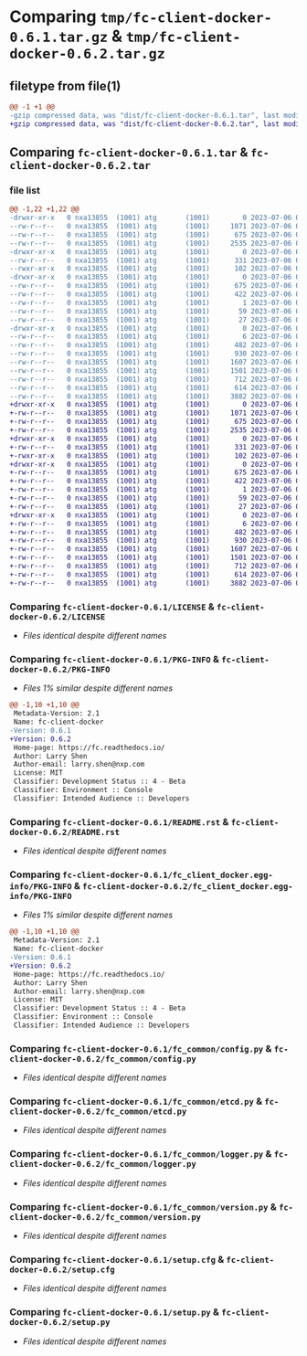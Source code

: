 # Comparing `tmp/fc-client-docker-0.6.1.tar.gz` & `tmp/fc-client-docker-0.6.2.tar.gz`

## filetype from file(1)

```diff
@@ -1 +1 @@
-gzip compressed data, was "dist/fc-client-docker-0.6.1.tar", last modified: Thu Jul  6 05:55:14 2023, max compression
+gzip compressed data, was "dist/fc-client-docker-0.6.2.tar", last modified: Thu Jul  6 08:49:05 2023, max compression
```

## Comparing `fc-client-docker-0.6.1.tar` & `fc-client-docker-0.6.2.tar`

### file list

```diff
@@ -1,22 +1,22 @@
-drwxr-xr-x   0 nxa13855  (1001) atg       (1001)        0 2023-07-06 05:55:14.000000 fc-client-docker-0.6.1/
--rw-r--r--   0 nxa13855  (1001) atg       (1001)     1071 2023-07-06 05:53:39.000000 fc-client-docker-0.6.1/LICENSE
--rw-r--r--   0 nxa13855  (1001) atg       (1001)      675 2023-07-06 05:55:14.000000 fc-client-docker-0.6.1/PKG-INFO
--rw-r--r--   0 nxa13855  (1001) atg       (1001)     2535 2023-07-06 05:53:39.000000 fc-client-docker-0.6.1/README.rst
-drwxr-xr-x   0 nxa13855  (1001) atg       (1001)        0 2023-07-06 05:55:14.000000 fc-client-docker-0.6.1/fc_client_docker/
--rw-r--r--   0 nxa13855  (1001) atg       (1001)      331 2023-07-06 05:53:39.000000 fc-client-docker-0.6.1/fc_client_docker/__init__.py
--rwxr-xr-x   0 nxa13855  (1001) atg       (1001)      102 2023-07-06 05:53:39.000000 fc-client-docker-0.6.1/fc_client_docker/fc_client_docker
-drwxr-xr-x   0 nxa13855  (1001) atg       (1001)        0 2023-07-06 05:55:14.000000 fc-client-docker-0.6.1/fc_client_docker.egg-info/
--rw-r--r--   0 nxa13855  (1001) atg       (1001)      675 2023-07-06 05:55:13.000000 fc-client-docker-0.6.1/fc_client_docker.egg-info/PKG-INFO
--rw-r--r--   0 nxa13855  (1001) atg       (1001)      422 2023-07-06 05:55:14.000000 fc-client-docker-0.6.1/fc_client_docker.egg-info/SOURCES.txt
--rw-r--r--   0 nxa13855  (1001) atg       (1001)        1 2023-07-06 05:55:13.000000 fc-client-docker-0.6.1/fc_client_docker.egg-info/dependency_links.txt
--rw-r--r--   0 nxa13855  (1001) atg       (1001)       59 2023-07-06 05:55:13.000000 fc-client-docker-0.6.1/fc_client_docker.egg-info/entry_points.txt
--rw-r--r--   0 nxa13855  (1001) atg       (1001)       27 2023-07-06 05:55:13.000000 fc-client-docker-0.6.1/fc_client_docker.egg-info/top_level.txt
-drwxr-xr-x   0 nxa13855  (1001) atg       (1001)        0 2023-07-06 05:55:14.000000 fc-client-docker-0.6.1/fc_common/
--rw-r--r--   0 nxa13855  (1001) atg       (1001)        6 2023-07-06 05:53:39.000000 fc-client-docker-0.6.1/fc_common/VERSION
--rw-r--r--   0 nxa13855  (1001) atg       (1001)      482 2023-07-06 05:53:39.000000 fc-client-docker-0.6.1/fc_common/__init__.py
--rw-r--r--   0 nxa13855  (1001) atg       (1001)      930 2023-07-06 05:53:39.000000 fc-client-docker-0.6.1/fc_common/config.py
--rw-r--r--   0 nxa13855  (1001) atg       (1001)     1607 2023-07-06 05:53:39.000000 fc-client-docker-0.6.1/fc_common/etcd.py
--rw-r--r--   0 nxa13855  (1001) atg       (1001)     1501 2023-07-06 05:53:39.000000 fc-client-docker-0.6.1/fc_common/logger.py
--rw-r--r--   0 nxa13855  (1001) atg       (1001)      712 2023-07-06 05:53:39.000000 fc-client-docker-0.6.1/fc_common/version.py
--rw-r--r--   0 nxa13855  (1001) atg       (1001)      614 2023-07-06 05:55:14.000000 fc-client-docker-0.6.1/setup.cfg
--rw-r--r--   0 nxa13855  (1001) atg       (1001)     3882 2023-07-06 05:53:39.000000 fc-client-docker-0.6.1/setup.py
+drwxr-xr-x   0 nxa13855  (1001) atg       (1001)        0 2023-07-06 08:49:05.000000 fc-client-docker-0.6.2/
+-rw-r--r--   0 nxa13855  (1001) atg       (1001)     1071 2023-07-06 08:48:52.000000 fc-client-docker-0.6.2/LICENSE
+-rw-r--r--   0 nxa13855  (1001) atg       (1001)      675 2023-07-06 08:49:05.000000 fc-client-docker-0.6.2/PKG-INFO
+-rw-r--r--   0 nxa13855  (1001) atg       (1001)     2535 2023-07-06 08:48:52.000000 fc-client-docker-0.6.2/README.rst
+drwxr-xr-x   0 nxa13855  (1001) atg       (1001)        0 2023-07-06 08:49:05.000000 fc-client-docker-0.6.2/fc_client_docker/
+-rw-r--r--   0 nxa13855  (1001) atg       (1001)      331 2023-07-06 08:48:52.000000 fc-client-docker-0.6.2/fc_client_docker/__init__.py
+-rwxr-xr-x   0 nxa13855  (1001) atg       (1001)      102 2023-07-06 08:48:52.000000 fc-client-docker-0.6.2/fc_client_docker/fc_client_docker
+drwxr-xr-x   0 nxa13855  (1001) atg       (1001)        0 2023-07-06 08:49:05.000000 fc-client-docker-0.6.2/fc_client_docker.egg-info/
+-rw-r--r--   0 nxa13855  (1001) atg       (1001)      675 2023-07-06 08:49:05.000000 fc-client-docker-0.6.2/fc_client_docker.egg-info/PKG-INFO
+-rw-r--r--   0 nxa13855  (1001) atg       (1001)      422 2023-07-06 08:49:05.000000 fc-client-docker-0.6.2/fc_client_docker.egg-info/SOURCES.txt
+-rw-r--r--   0 nxa13855  (1001) atg       (1001)        1 2023-07-06 08:49:05.000000 fc-client-docker-0.6.2/fc_client_docker.egg-info/dependency_links.txt
+-rw-r--r--   0 nxa13855  (1001) atg       (1001)       59 2023-07-06 08:49:05.000000 fc-client-docker-0.6.2/fc_client_docker.egg-info/entry_points.txt
+-rw-r--r--   0 nxa13855  (1001) atg       (1001)       27 2023-07-06 08:49:05.000000 fc-client-docker-0.6.2/fc_client_docker.egg-info/top_level.txt
+drwxr-xr-x   0 nxa13855  (1001) atg       (1001)        0 2023-07-06 08:49:05.000000 fc-client-docker-0.6.2/fc_common/
+-rw-r--r--   0 nxa13855  (1001) atg       (1001)        6 2023-07-06 08:48:52.000000 fc-client-docker-0.6.2/fc_common/VERSION
+-rw-r--r--   0 nxa13855  (1001) atg       (1001)      482 2023-07-06 08:48:52.000000 fc-client-docker-0.6.2/fc_common/__init__.py
+-rw-r--r--   0 nxa13855  (1001) atg       (1001)      930 2023-07-06 08:48:52.000000 fc-client-docker-0.6.2/fc_common/config.py
+-rw-r--r--   0 nxa13855  (1001) atg       (1001)     1607 2023-07-06 08:48:52.000000 fc-client-docker-0.6.2/fc_common/etcd.py
+-rw-r--r--   0 nxa13855  (1001) atg       (1001)     1501 2023-07-06 08:48:52.000000 fc-client-docker-0.6.2/fc_common/logger.py
+-rw-r--r--   0 nxa13855  (1001) atg       (1001)      712 2023-07-06 08:48:52.000000 fc-client-docker-0.6.2/fc_common/version.py
+-rw-r--r--   0 nxa13855  (1001) atg       (1001)      614 2023-07-06 08:49:05.000000 fc-client-docker-0.6.2/setup.cfg
+-rw-r--r--   0 nxa13855  (1001) atg       (1001)     3882 2023-07-06 08:48:52.000000 fc-client-docker-0.6.2/setup.py
```

### Comparing `fc-client-docker-0.6.1/LICENSE` & `fc-client-docker-0.6.2/LICENSE`

 * *Files identical despite different names*

### Comparing `fc-client-docker-0.6.1/PKG-INFO` & `fc-client-docker-0.6.2/PKG-INFO`

 * *Files 1% similar despite different names*

```diff
@@ -1,10 +1,10 @@
 Metadata-Version: 2.1
 Name: fc-client-docker
-Version: 0.6.1
+Version: 0.6.2
 Home-page: https://fc.readthedocs.io/
 Author: Larry Shen
 Author-email: larry.shen@nxp.com
 License: MIT
 Classifier: Development Status :: 4 - Beta
 Classifier: Environment :: Console
 Classifier: Intended Audience :: Developers
```

### Comparing `fc-client-docker-0.6.1/README.rst` & `fc-client-docker-0.6.2/README.rst`

 * *Files identical despite different names*

### Comparing `fc-client-docker-0.6.1/fc_client_docker.egg-info/PKG-INFO` & `fc-client-docker-0.6.2/fc_client_docker.egg-info/PKG-INFO`

 * *Files 1% similar despite different names*

```diff
@@ -1,10 +1,10 @@
 Metadata-Version: 2.1
 Name: fc-client-docker
-Version: 0.6.1
+Version: 0.6.2
 Home-page: https://fc.readthedocs.io/
 Author: Larry Shen
 Author-email: larry.shen@nxp.com
 License: MIT
 Classifier: Development Status :: 4 - Beta
 Classifier: Environment :: Console
 Classifier: Intended Audience :: Developers
```

### Comparing `fc-client-docker-0.6.1/fc_common/config.py` & `fc-client-docker-0.6.2/fc_common/config.py`

 * *Files identical despite different names*

### Comparing `fc-client-docker-0.6.1/fc_common/etcd.py` & `fc-client-docker-0.6.2/fc_common/etcd.py`

 * *Files identical despite different names*

### Comparing `fc-client-docker-0.6.1/fc_common/logger.py` & `fc-client-docker-0.6.2/fc_common/logger.py`

 * *Files identical despite different names*

### Comparing `fc-client-docker-0.6.1/fc_common/version.py` & `fc-client-docker-0.6.2/fc_common/version.py`

 * *Files identical despite different names*

### Comparing `fc-client-docker-0.6.1/setup.cfg` & `fc-client-docker-0.6.2/setup.cfg`

 * *Files identical despite different names*

### Comparing `fc-client-docker-0.6.1/setup.py` & `fc-client-docker-0.6.2/setup.py`

 * *Files identical despite different names*

